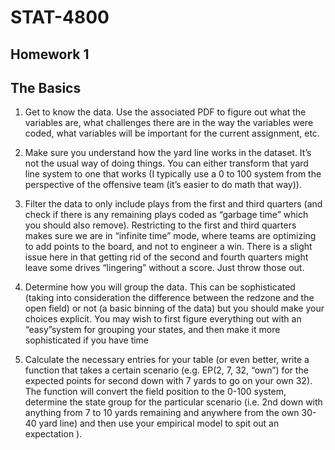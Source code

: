 # STAT-4800
## Homework 1
## The Basics

1. Get to know the data. Use the associated PDF to figure out what the variables are, what challenges there are in the way the variables were coded, what variables will be important for the current assignment, etc.

2. Make sure you understand how the yard line works in the dataset. It’s not the usual way of doing things. You can either transform that yard line system to one that works (I typically use a 0 to 100 system from the perspective of the offensive team (it’s easier to do math that way)).

3. Filter the data to only include plays from the first and third quarters (and check if there is any remaining plays coded as “garbage time” which you should also remove). Restricting to the first and third quarters makes sure we are in “infinite time” mode, where teams are optimizing to add points to the board, and not to engineer a win. There is a slight issue here in that getting rid of the second and fourth quarters might leave some drives “lingering” without a score. Just throw those out. 

4. Determine how you will group the data. This can be sophisticated (taking into consideration the difference between the redzone and the open field) or not (a basic binning of the data) but you should make your choices explicit. You may wish to first figure everything out with an “easy”system for grouping your states, and then make it more sophisticated if you have time

5. Calculate the necessary entries for your table (or even better, write a function that takes a certain scenario (e.g. EP(2, 7, 32, “own”) for the expected points for second down with 7 yards to go on your own 32). The function will convert the field position to the 0-100 system, determine the state group for the particular scenario (i.e. 2nd down with anything from 7 to 10 yards remaining and anywhere from the own 30-40 yard line) and then use your empirical model to spit out an expectation ).
